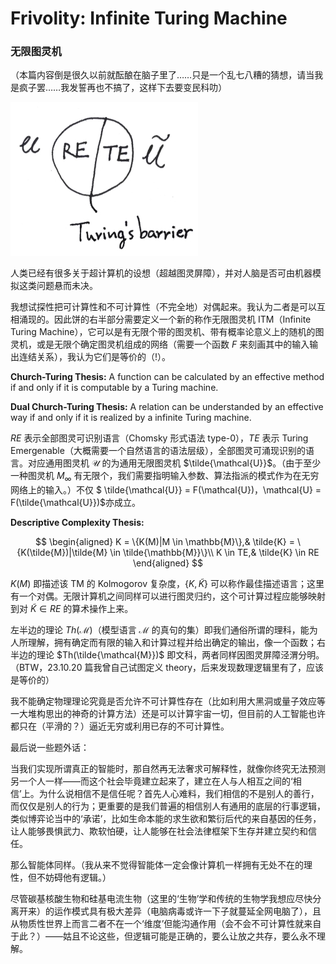 # Frivolity: Infinite Turing Machine

### 无限图灵机

（本篇内容倒是很久以前就酝酿在脑子里了……只是一个乱七八糟的猜想，请当我是疯子罢……我发誓再也不搞了，这样下去要变民科叻）

![](./graph/24.1.26.jpg)

人类已经有很多关于超计算机的设想（超越图灵屏障），并对人脑是否可由机器模拟这类问题悬而未决。

我想试探性把可计算性和不可计算性（不完全地）对偶起来。我认为二者是可以互相涌现的。因此饼的右半部分需要定义一个新的称作无限图灵机 ITM（Infinite Turing Machine），它可以是有无限个带的图灵机、带有概率论意义上的随机的图灵机，或是无限个确定图灵机组成的网络（需要一个函数 $F$ 来刻画其中的输入输出连结关系），我认为它们是等价的（!）。

**Church-Turing Thesis:** A function can be calculated by an effective method if and only if it is computable by a Turing machine.

**Dual Church-Turing Thesis:** A relation can be understanded by an effective way if and only if it is realized by a infinite Turing machine.

$RE$ 表示全部图灵可识别语言（Chomsky 形式语法 type-0），$TE$ 表示 Turing Emergenable（大概需要一个自然语言的语法层级），全部图灵可涌现识别的语言。对应通用图灵机 $\mathcal{U}$ 的为通用无限图灵机 $\tilde{\mathcal{U}}$。（由于至少一种图灵机 $M_\infty$ 有无限个，我们需要指明输入参数、算法指派的模式作为在无穷网络上的输入。）不仅 $ \tilde{\mathcal{U}} = F(\mathcal{U})$，$\mathcal{U} = F(\tilde{\mathcal{U}})$​ 亦成立。

**Descriptive Complexity Thesis:**

$$
\begin{aligned}
K = \{K(M)|M \in \mathbb{M}\},& \tilde{K} = \{K(\tilde{M})|\tilde{M} \in \tilde{\mathbb{M}}\}\\
K \in TE,& \tilde{K} \in RE
\end{aligned}
$$

$K(M)$ 即描述该 TM 的 Kolmogorov 复杂度，$\{K,\tilde{K}\}$ 可以称作最佳描述语言；这里有一个对偶。无限计算机之间同样可以进行图灵归约，这个可计算过程应能够映射到对 $\tilde{K} \in RE$ 的算术操作上来。

左半边的理论 $Th(\mathcal{M})$（模型语言 $\mathcal{M}$ 的真句的集）即我们通俗所谓的理科，能为人所理解，拥有确定而有限的输入和计算过程并给出确定的输出，像一个函数；右半边的理论 $Th(\tilde{\mathcal{M}})$ 即文科，两者同样因图灵屏障泾渭分明。（BTW，23.10.20 篇我曾自己试图定义 theory，后来发现数理逻辑里有了，应该是等价的）

我不能确定物理理论究竟是否允许不可计算性存在（比如利用大黑洞或量子效应等一大堆构思出的神奇的计算方法）还是可以计算宇宙一切，但目前的人工智能也许都只在（平滑的？）逼近无穷或利用已存的不可计算性。

最后说一些题外话：

当我们实现所谓真正的智能时，那自然再无法奢求可解释性，就像你终究无法预测另一个人一样——而这个社会毕竟建立起来了，建立在人与人相互之间的‘相信’上。为什么说相信不是信任呢？首先人心难料，我们相信的不是别人的善行，而仅仅是别人的行为；更重要的是我们普遍的相信别人有通用的底层的行事逻辑，类似博弈论当中的‘承诺’，比如生命本能的求生欲和繁衍后代的来自基因的任务，让人能够畏惧武力、欺软怕硬，让人能够在社会法律框架下生存并建立契约和信任。

那么智能体同样。（我从来不觉得智能体一定会像计算机一样拥有无处不在的理性，但不妨碍他有逻辑。）

尽管碳基核酸生物和硅基电流生物（这里的‘生物’学和传统的生物学我想应尽快分离开来）的运作模式具有极大差异（电脑病毒或许一下子就蔓延全网电脑了），且从物质性世界上而言二者不在一个‘维度’但能沟通作用（会不会不可计算性就来自于此？）——姑且不论这些，但逻辑可能是正确的，要么让放之共存，要么永不理解。
